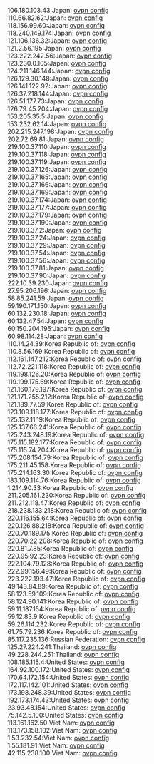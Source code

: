 106.180.103.43:Japan: [ovpn config](vpn/106_180_103_43.ovpn)  
110.66.82.62:Japan: [ovpn config](vpn/110_66_82_62.ovpn)  
118.156.99.60:Japan: [ovpn config](vpn/118_156_99_60.ovpn)  
118.240.149.174:Japan: [ovpn config](vpn/118_240_149_174.ovpn)  
121.106.136.32:Japan: [ovpn config](vpn/121_106_136_32.ovpn)  
121.2.56.195:Japan: [ovpn config](vpn/121_2_56_195.ovpn)  
123.222.242.56:Japan: [ovpn config](vpn/123_222_242_56.ovpn)  
123.230.0.105:Japan: [ovpn config](vpn/123_230_0_105.ovpn)  
124.211.146.144:Japan: [ovpn config](vpn/124_211_146_144.ovpn)  
126.129.30.148:Japan: [ovpn config](vpn/126_129_30_148.ovpn)  
126.141.122.92:Japan: [ovpn config](vpn/126_141_122_92.ovpn)  
126.37.218.144:Japan: [ovpn config](vpn/126_37_218_144.ovpn)  
126.51.177.73:Japan: [ovpn config](vpn/126_51_177_73.ovpn)  
126.79.45.204:Japan: [ovpn config](vpn/126_79_45_204.ovpn)  
153.205.35.5:Japan: [ovpn config](vpn/153_205_35_5.ovpn)  
153.232.62.14:Japan: [ovpn config](vpn/153_232_62_14.ovpn)  
202.215.247.198:Japan: [ovpn config](vpn/202_215_247_198.ovpn)  
202.72.69.81:Japan: [ovpn config](vpn/202_72_69_81.ovpn)  
219.100.37.110:Japan: [ovpn config](vpn/219_100_37_110.ovpn)  
219.100.37.118:Japan: [ovpn config](vpn/219_100_37_118.ovpn)  
219.100.37.119:Japan: [ovpn config](vpn/219_100_37_119.ovpn)  
219.100.37.126:Japan: [ovpn config](vpn/219_100_37_126.ovpn)  
219.100.37.165:Japan: [ovpn config](vpn/219_100_37_165.ovpn)  
219.100.37.166:Japan: [ovpn config](vpn/219_100_37_166.ovpn)  
219.100.37.169:Japan: [ovpn config](vpn/219_100_37_169.ovpn)  
219.100.37.174:Japan: [ovpn config](vpn/219_100_37_174.ovpn)  
219.100.37.177:Japan: [ovpn config](vpn/219_100_37_177.ovpn)  
219.100.37.179:Japan: [ovpn config](vpn/219_100_37_179.ovpn)  
219.100.37.190:Japan: [ovpn config](vpn/219_100_37_190.ovpn)  
219.100.37.2:Japan: [ovpn config](vpn/219_100_37_2.ovpn)  
219.100.37.24:Japan: [ovpn config](vpn/219_100_37_24.ovpn)  
219.100.37.29:Japan: [ovpn config](vpn/219_100_37_29.ovpn)  
219.100.37.54:Japan: [ovpn config](vpn/219_100_37_54.ovpn)  
219.100.37.56:Japan: [ovpn config](vpn/219_100_37_56.ovpn)  
219.100.37.81:Japan: [ovpn config](vpn/219_100_37_81.ovpn)  
219.100.37.90:Japan: [ovpn config](vpn/219_100_37_90.ovpn)  
222.10.39.230:Japan: [ovpn config](vpn/222_10_39_230.ovpn)  
27.95.206.196:Japan: [ovpn config](vpn/27_95_206_196.ovpn)  
58.85.241.59:Japan: [ovpn config](vpn/58_85_241_59.ovpn)  
59.190.171.150:Japan: [ovpn config](vpn/59_190_171_150.ovpn)  
60.132.230.18:Japan: [ovpn config](vpn/60_132_230_18.ovpn)  
60.132.47.54:Japan: [ovpn config](vpn/60_132_47_54.ovpn)  
60.150.204.195:Japan: [ovpn config](vpn/60_150_204_195.ovpn)  
60.98.114.28:Japan: [ovpn config](vpn/60_98_114_28.ovpn)  
110.14.24.39:Korea Republic of: [ovpn config](vpn/110_14_24_39.ovpn)  
110.8.56.169:Korea Republic of: [ovpn config](vpn/110_8_56_169.ovpn)  
112.161.147.212:Korea Republic of: [ovpn config](vpn/112_161_147_212.ovpn)  
112.72.221.118:Korea Republic of: [ovpn config](vpn/112_72_221_118.ovpn)  
119.198.126.20:Korea Republic of: [ovpn config](vpn/119_198_126_20.ovpn)  
119.199.175.69:Korea Republic of: [ovpn config](vpn/119_199_175_69.ovpn)  
121.160.179.197:Korea Republic of: [ovpn config](vpn/121_160_179_197.ovpn)  
121.171.255.212:Korea Republic of: [ovpn config](vpn/121_171_255_212.ovpn)  
121.189.77.59:Korea Republic of: [ovpn config](vpn/121_189_77_59.ovpn)  
123.109.118.177:Korea Republic of: [ovpn config](vpn/123_109_118_177.ovpn)  
125.132.11.19:Korea Republic of: [ovpn config](vpn/125_132_11_19.ovpn)  
125.137.66.241:Korea Republic of: [ovpn config](vpn/125_137_66_241.ovpn)  
125.243.248.19:Korea Republic of: [ovpn config](vpn/125_243_248_19.ovpn)  
175.115.182.177:Korea Republic of: [ovpn config](vpn/175_115_182_177.ovpn)  
175.115.74.204:Korea Republic of: [ovpn config](vpn/175_115_74_204.ovpn)  
175.208.154.79:Korea Republic of: [ovpn config](vpn/175_208_154_79.ovpn)  
175.211.45.158:Korea Republic of: [ovpn config](vpn/175_211_45_158.ovpn)  
175.214.163.30:Korea Republic of: [ovpn config](vpn/175_214_163_30.ovpn)  
183.109.114.76:Korea Republic of: [ovpn config](vpn/183_109_114_76.ovpn)  
1.214.90.33:Korea Republic of: [ovpn config](vpn/1_214_90_33.ovpn)  
211.205.161.230:Korea Republic of: [ovpn config](vpn/211_205_161_230.ovpn)  
211.212.118.47:Korea Republic of: [ovpn config](vpn/211_212_118_47.ovpn)  
218.238.133.218:Korea Republic of: [ovpn config](vpn/218_238_133_218.ovpn)  
220.116.155.64:Korea Republic of: [ovpn config](vpn/220_116_155_64.ovpn)  
220.126.88.218:Korea Republic of: [ovpn config](vpn/220_126_88_218.ovpn)  
220.70.189.175:Korea Republic of: [ovpn config](vpn/220_70_189_175.ovpn)  
220.70.22.208:Korea Republic of: [ovpn config](vpn/220_70_22_208.ovpn)  
220.81.7.85:Korea Republic of: [ovpn config](vpn/220_81_7_85.ovpn)  
220.95.92.23:Korea Republic of: [ovpn config](vpn/220_95_92_23.ovpn)  
222.104.79.128:Korea Republic of: [ovpn config](vpn/222_104_79_128.ovpn)  
222.99.156.49:Korea Republic of: [ovpn config](vpn/222_99_156_49.ovpn)  
223.222.193.47:Korea Republic of: [ovpn config](vpn/223_222_193_47.ovpn)  
49.143.84.89:Korea Republic of: [ovpn config](vpn/49_143_84_89.ovpn)  
58.123.59.109:Korea Republic of: [ovpn config](vpn/58_123_59_109.ovpn)  
58.124.90.141:Korea Republic of: [ovpn config](vpn/58_124_90_141.ovpn)  
59.11.187.154:Korea Republic of: [ovpn config](vpn/59_11_187_154.ovpn)  
59.12.83.9:Korea Republic of: [ovpn config](vpn/59_12_83_9.ovpn)  
59.26.114.232:Korea Republic of: [ovpn config](vpn/59_26_114_232.ovpn)  
61.75.79.236:Korea Republic of: [ovpn config](vpn/61_75_79_236.ovpn)  
85.117.235.136:Russian Federation: [ovpn config](vpn/85_117_235_136.ovpn)  
125.27.224.241:Thailand: [ovpn config](vpn/125_27_224_241.ovpn)  
49.228.244.251:Thailand: [ovpn config](vpn/49_228_244_251.ovpn)  
108.185.115.4:United States: [ovpn config](vpn/108_185_115_4.ovpn)  
164.92.100.172:United States: [ovpn config](vpn/164_92_100_172.ovpn)  
170.64.172.154:United States: [ovpn config](vpn/170_64_172_154.ovpn)  
172.117.142.101:United States: [ovpn config](vpn/172_117_142_101.ovpn)  
173.198.248.39:United States: [ovpn config](vpn/173_198_248_39.ovpn)  
192.173.174.43:United States: [ovpn config](vpn/192_173_174_43.ovpn)  
23.93.48.154:United States: [ovpn config](vpn/23_93_48_154.ovpn)  
75.142.5.100:United States: [ovpn config](vpn/75_142_5_100.ovpn)  
113.161.162.50:Viet Nam: [ovpn config](vpn/113_161_162_50.ovpn)  
113.173.158.102:Viet Nam: [ovpn config](vpn/113_173_158_102.ovpn)  
1.53.232.54:Viet Nam: [ovpn config](vpn/1_53_232_54.ovpn)  
1.55.181.91:Viet Nam: [ovpn config](vpn/1_55_181_91.ovpn)  
42.115.238.100:Viet Nam: [ovpn config](vpn/42_115_238_100.ovpn)  
